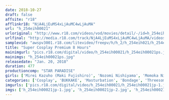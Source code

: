 ```yaml
---
date: 2018-10-27
draft: false
affsite: "r18"
afflinkr18: "NjA4LjEuMS4xLjAuMC4wLjAuMA"
url: "h_254eih00021"
urloriginal: "http://www.r18.com/videos/vod/movies/detail/-/id=h_254eih00021"
urlfinal: "http://media.r18.com/track/NjA4LjEuMS4xLjAuMC4wLjAuMA/videos/vod/movies/detail/-/id=h_254eih00021"
samplevid: "awspv3001.r18.com/litevideo/freepv/h/h_2/h_254eih021/h_254eih021_dmb_w.mp4"
title: "Super Cosplay Premium 8 Hours"
mainimgurl: "pics.r18.com/digital/video/h_254eih00021/h_254eih00021ps.jpg"
mainimgs: "h_254eih00021ps.jpg"
releasedate: "Jan. 20, 2018"
duration: 477
productioncomp: "STAR PARADISE"
girls: ['Mirei Kazuho (Maki Fujishiro)', 'Nozomi Nishiyama', 'Momoka Nishina', 'Sae Aihara', 'Ichika Hashino']
categories: ['Cosplay', 'BUKKAKE', 'Masturbation', 'Bondage', 'Threesome / Foursome', 'Over 4 Hours', 'Hi-Def']
imgurls: ['pics.r18.com/digital/video/h_254eih00021/h_254eih00021jp-1.jpg', 'pics.r18.com/digital/video/h_254eih00021/h_254eih00021jp-2.jpg', 'pics.r18.com/digital/video/h_254eih00021/h_254eih00021jp-3.jpg', 'pics.r18.com/digital/video/h_254eih00021/h_254eih00021jp-4.jpg', 'pics.r18.com/digital/video/h_254eih00021/h_254eih00021jp-5.jpg', 'pics.r18.com/digital/video/h_254eih00021/h_254eih00021jp-6.jpg', 'pics.r18.com/digital/video/h_254eih00021/h_254eih00021jp-7.jpg', 'pics.r18.com/digital/video/h_254eih00021/h_254eih00021jp-8.jpg', 'pics.r18.com/digital/video/h_254eih00021/h_254eih00021jp-9.jpg', 'pics.r18.com/digital/video/h_254eih00021/h_254eih00021jp-10.jpg', 'pics.r18.com/digital/video/h_254eih00021/h_254eih00021jp-11.jpg', 'pics.r18.com/digital/video/h_254eih00021/h_254eih00021jp-12.jpg', 'pics.r18.com/digital/video/h_254eih00021/h_254eih00021jp-13.jpg', 'pics.r18.com/digital/video/h_254eih00021/h_254eih00021jp-14.jpg', 'pics.r18.com/digital/video/h_254eih00021/h_254eih00021jp-15.jpg', 'pics.r18.com/digital/video/h_254eih00021/h_254eih00021jp-16.jpg', 'pics.r18.com/digital/video/h_254eih00021/h_254eih00021jp-17.jpg', 'pics.r18.com/digital/video/h_254eih00021/h_254eih00021jp-18.jpg', 'pics.r18.com/digital/video/h_254eih00021/h_254eih00021jp-19.jpg', 'pics.r18.com/digital/video/h_254eih00021/h_254eih00021jp-20.jpg']
imgs: ['h_254eih00021jp-1.jpg', 'h_254eih00021jp-2.jpg', 'h_254eih00021jp-3.jpg', 'h_254eih00021jp-4.jpg', 'h_254eih00021jp-5.jpg', 'h_254eih00021jp-6.jpg', 'h_254eih00021jp-7.jpg', 'h_254eih00021jp-8.jpg', 'h_254eih00021jp-9.jpg', 'h_254eih00021jp-10.jpg', 'h_254eih00021jp-11.jpg', 'h_254eih00021jp-12.jpg', 'h_254eih00021jp-13.jpg', 'h_254eih00021jp-14.jpg', 'h_254eih00021jp-15.jpg', 'h_254eih00021jp-16.jpg', 'h_254eih00021jp-17.jpg', 'h_254eih00021jp-18.jpg', 'h_254eih00021jp-19.jpg', 'h_254eih00021jp-20.jpg']
---
```

